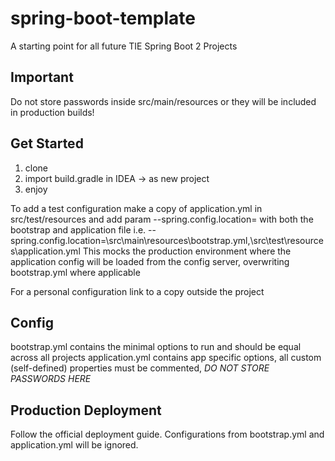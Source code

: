 # spring-boot-template
A starting point for all future TIE Spring Boot 2 Projects

## Important
Do not store passwords inside src/main/resources or they will be included in production builds!

## Get Started
1. clone
2. import build.gradle in IDEA -> as new project
3. enjoy

To add a test configuration make a copy of application.yml in src/test/resources and add param --spring.config.location= with both the bootstrap and application file
i.e. --spring.config.location=<project>\src\main\resources\bootstrap.yml,<project>\src\test\resources\application.yml
This mocks the production environment where the application config will be loaded from the config server, overwriting bootstrap.yml where applicable

For a personal configuration link to a copy outside the project


## Config
bootstrap.yml contains the minimal options to run and should be equal across all projects
application.yml contains app specific options, all custom (self-defined) properties must be commented, *DO NOT STORE PASSWORDS HERE*

## Production Deployment
Follow the official deployment guide. Configurations from bootstrap.yml and application.yml will be ignored.
